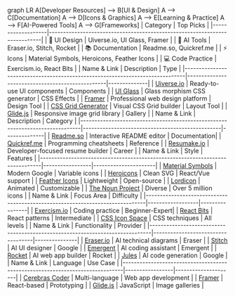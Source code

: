 graph LR
    A[Developer Resources] --> B[UI & Design]
    A --> C[Documentation]
    A --> D[Icons & Graphics]
    A --> E[Learning & Practice]
    A --> F[AI-Powered Tools]
    A --> G[Frameworks]
    | Category          | Top Picks                                                                 |
|-------------------|---------------------------------------------------------------------------|
| 🎨 UI Design       | Uiverse.io, UI Glass, Framer                                             |
| 🤖 AI Tools        | Eraser.io, Stitch, Rocket                                                |
| 📚 Documentation   | Readme.so, Quickref.me                                                   |
| ⚡ Icons           | Material Symbols, Heroicons, Feather Icons                               |
| 💻 Code Practice   | Exercism.io, React Bits                                                  |
| Name & Link                                                                 | Description                                     | Type         |
|------------------------------------------------------------------------------|-------------------------------------------------|--------------|
| [Uiverse.io](https://uiverse.io/)                                            | Ready-to-use UI components                      | Components   |
| [UI Glass](https://ui.glass/generator/)                                      | Glass morphism CSS generator                    | CSS Effects  |
| [Framer](https://framer.com/)                                                | Professional web design platform                | Design Tool  |
| [CSS Grid Generator](https://cssgridgenerator.io/)                           | Visual CSS Grid builder                         | Layout Tool  |
| [Glide.js](https://glidejs.com/)                                             | Responsive image grid library                   | Gallery      |
| Name & Link                                                                 | Description                                     | Category     |
|------------------------------------------------------------------------------|-------------------------------------------------|--------------|
| [Readme.so](https://readme.so/)                                             | Interactive README editor                       | Documentation|
| [Quickref.me](https://quickref.me/)                                         | Programming cheatsheets                         | Reference    |
| [Resumake.io](https://resumake.io/)                                         | Developer-focused resume builder                | Career       |
| Name & Link                                                                 | Style           | Features             |
|------------------------------------------------------------------------------|-----------------|----------------------|
| [Material Symbols](https://fonts.google.com/icons)                           | Modern Google   | Variable icons       |
| [Heroicons](https://heroicons.com)                                           | Clean SVG       | React/Vue support    |
| [Feather Icons](https://feathericons.com)                                   | Lightweight     | Open-source          |
| [Lordicon](https://lordicon.com)                                            | Animated        | Customizable         |
| [The Noun Project](https://thenounproject.com)                              | Diverse         | Over 5 million icons |
| Name & Link                                                                 | Focus Area       | Difficulty     |
|------------------------------------------------------------------------------|------------------|----------------|
| [Exercism.io](https://exercism.org/)                                         | Coding practice  | Beginner-Expert|
| [React Bits](https://www.reactbits.dev/)                                     | React patterns   | Intermediate   |
| [CSS Icon Space](https://cssicon.space/#/)                                   | CSS techniques   | All levels     |
| Name & Link                                                                 | Functionality                     | Provider      |
|------------------------------------------------------------------------------|-----------------------------------|---------------|
| [Eraser.io](https://www.eraser.io/ai)                                        | AI technical diagrams             | Eraser        |
| [Stitch](https://stitch.withgoogle.com/)                                     | AI UI designer                    | Google        |
| [Emergent](https://app.emergent.sh/)                                         | AI coding assistant               | Emergent      |
| [Rocket](https://www.rocket.new/)                                            | AI web app builder                | Rocket        |
| [Jules](https://jules.google.com/)                                           | AI code generation                | Google        |
| Name & Link                                                                 | Language        | Use Case            |
|------------------------------------------------------------------------------|-----------------|---------------------|
| [Cerebras Coder](https://cerebrascoder.com/)                                | Multi-language  | Web app development |
| [Framer](https://framer.com/)                                               | React-based     | Prototyping         |
| [Glide.js](https://glidejs.com/)                                            | JavaScript      | Image galleries     |
